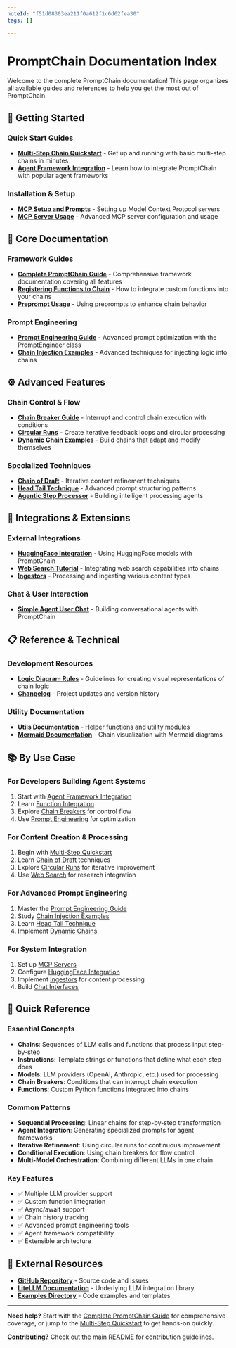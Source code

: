 ```yaml
---
noteId: "f51d08303ea211f0a612f1c6d62fea30"
tags: []

---
```


# PromptChain Documentation Index

Welcome to the complete PromptChain documentation! This page organizes all available guides and references to help you get the most out of PromptChain.

## 🚀 Getting Started

### Quick Start Guides
- **[Multi-Step Chain Quickstart](promptchain_quickstart_multistep.md)** - Get up and running with basic multi-step chains in minutes
- **[Agent Framework Integration](AgentChain_Usage.md)** - Learn how to integrate PromptChain with popular agent frameworks

### Installation & Setup
- **[MCP Setup and Prompts](mcp_setup_and_prompts.md)** - Setting up Model Context Protocol servers
- **[MCP Server Usage](MCP_server_use.md)** - Advanced MCP server configuration and usage

## 📖 Core Documentation

### Framework Guides  
- **[Complete PromptChain Guide](promptchain_guide.md)** - Comprehensive framework documentation covering all features
- **[Registering Functions to Chain](registering_functions_to_chain.md)** - How to integrate custom functions into your chains
- **[Preprompt Usage](preprompt_usage.md)** - Using preprompts to enhance chain behavior

### Prompt Engineering
- **[Prompt Engineering Guide](prompt_engineer.md)** - Advanced prompt optimization with the PromptEngineer class
- **[Chain Injection Examples](chain_injection_examples.md)** - Advanced techniques for injecting logic into chains

## ⚙️ Advanced Features

### Chain Control & Flow
- **[Chain Breaker Guide](chainbreaker_guide.md)** - Interrupt and control chain execution with conditions
- **[Circular Runs](circular_runs.md)** - Create iterative feedback loops and circular processing
- **[Dynamic Chain Examples](dynamic_chain_examples.md)** - Build chains that adapt and modify themselves

### Specialized Techniques
- **[Chain of Draft](chain_of_draft.md)** - Iterative content refinement techniques  
- **[Head Tail Technique](head_tail_technique.md)** - Advanced prompt structuring patterns
- **[Agentic Step Processor](agentic_step_processor.md)** - Building intelligent processing agents

## 🔧 Integrations & Extensions

### External Integrations
- **[HuggingFace Integration](huggingface_integration.md)** - Using HuggingFace models with PromptChain
- **[Web Search Tutorial](web_search_tutorial.md)** - Integrating web search capabilities into chains
- **[Ingestors](ingestors.md)** - Processing and ingesting various content types

### Chat & User Interaction
- **[Simple Agent User Chat](simple_agent_user_chat.md)** - Building conversational agents with PromptChain

## 📋 Reference & Technical

### Development Resources
- **[Logic Diagram Rules](LOGIC_DIAGRAM_RULES.md)** - Guidelines for creating visual representations of chain logic
- **[Changelog](changelog.md)** - Project updates and version history

### Utility Documentation
- **[Utils Documentation](utils/)** - Helper functions and utility modules
- **[Mermaid Documentation](mermaid_docs/)** - Chain visualization with Mermaid diagrams

## 📚 By Use Case

### For Developers Building Agent Systems
1. Start with [Agent Framework Integration](AgentChain_Usage.md)
2. Learn [Function Integration](registering_functions_to_chain.md) 
3. Explore [Chain Breakers](chainbreaker_guide.md) for control flow
4. Use [Prompt Engineering](prompt_engineer.md) for optimization

### For Content Creation & Processing
1. Begin with [Multi-Step Quickstart](promptchain_quickstart_multistep.md)
2. Learn [Chain of Draft](chain_of_draft.md) techniques
3. Explore [Circular Runs](circular_runs.md) for iterative improvement
4. Use [Web Search](web_search_tutorial.md) for research integration

### For Advanced Prompt Engineering
1. Master the [Prompt Engineering Guide](prompt_engineer.md)
2. Study [Chain Injection Examples](chain_injection_examples.md)
3. Learn [Head Tail Technique](head_tail_technique.md)
4. Implement [Dynamic Chains](dynamic_chain_examples.md)

### For System Integration
1. Set up [MCP Servers](mcp_setup_and_prompts.md)
2. Configure [HuggingFace Integration](huggingface_integration.md)
3. Implement [Ingestors](ingestors.md) for content processing
4. Build [Chat Interfaces](simple_agent_user_chat.md)

## 🎯 Quick Reference

### Essential Concepts
- **Chains**: Sequences of LLM calls and functions that process input step-by-step
- **Instructions**: Template strings or functions that define what each step does
- **Models**: LLM providers (OpenAI, Anthropic, etc.) used for processing
- **Chain Breakers**: Conditions that can interrupt chain execution
- **Functions**: Custom Python functions integrated into chains

### Common Patterns
- **Sequential Processing**: Linear chains for step-by-step transformation
- **Agent Integration**: Generating specialized prompts for agent frameworks  
- **Iterative Refinement**: Using circular runs for continuous improvement
- **Conditional Execution**: Using chain breakers for flow control
- **Multi-Model Orchestration**: Combining different LLMs in one chain

### Key Features
- ✅ Multiple LLM provider support
- ✅ Custom function integration
- ✅ Async/await support
- ✅ Chain history tracking
- ✅ Advanced prompt engineering tools
- ✅ Agent framework compatibility
- ✅ Extensible architecture

## 🔗 External Resources

- **[GitHub Repository](https://github.com/yourusername/promptchain)** - Source code and issues
- **[LiteLLM Documentation](https://docs.litellm.ai/)** - Underlying LLM integration library
- **[Examples Directory](../examples/)** - Code examples and templates

---

**Need help?** Start with the [Complete PromptChain Guide](promptchain_guide.md) for comprehensive coverage, or jump to the [Multi-Step Quickstart](promptchain_quickstart_multistep.md) to get hands-on quickly.

**Contributing?** Check out the main [README](../README.md) for contribution guidelines. 